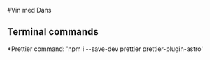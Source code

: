 #Vin med Dans

## Terminal commands

\*Prettier command: 'npm i --save-dev prettier prettier-plugin-astro'
